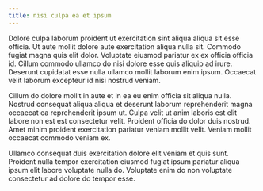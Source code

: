 ```yaml
---
title: nisi culpa ea et ipsum
---
```


Dolore culpa laborum proident ut exercitation sint aliqua aliqua sit esse officia. Ut aute mollit dolore aute exercitation aliqua nulla sit. Commodo fugiat magna quis elit dolor. Voluptate eiusmod pariatur ex ex officia officia id. Cillum commodo ullamco do nisi dolore esse quis aliquip ad irure. Deserunt cupidatat esse nulla ullamco mollit laborum enim ipsum. Occaecat velit laborum excepteur id nisi nostrud veniam.

Cillum do dolore mollit in aute et in ea eu enim officia sit aliqua nulla. Nostrud consequat aliqua aliqua et deserunt laborum reprehenderit magna occaecat ea reprehenderit ipsum ut. Culpa velit ut anim laboris est elit labore non est est consectetur velit. Proident officia do dolor duis nostrud. Amet minim proident exercitation pariatur veniam mollit velit. Veniam mollit occaecat commodo veniam ex.

Ullamco consequat duis exercitation dolore elit veniam et quis sunt. Proident nulla tempor exercitation eiusmod fugiat ipsum pariatur aliqua ipsum elit labore voluptate nulla do. Voluptate enim do non voluptate consectetur ad dolore do tempor esse.